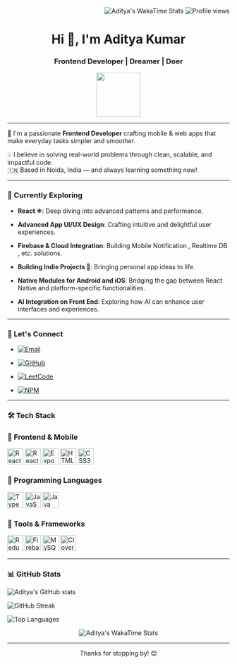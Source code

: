 <p align="right">
<img src="https://wakatime.com/badge/github/aditya-kumar96/NativeModule_Java.svg" alt="Aditya's WakaTime Stats"/>

  <img src="https://komarev.com/ghpvc/?username=aditya-kumar96&color=brightgreen" alt="Profile views" />
</p>  
<h1 align="center">Hi 👋, I'm Aditya Kumar</h1> 

<h3 align="center">Frontend Developer | Dreamer | Doer</h3>


<p align="center">
  <img src="https://user-images.githubusercontent.com/18350557/176309783-0785949b-9127-417c-8b55-ab5a4333674e.gif" width="100"/>
</p>

---

🚀 I'm a passionate **Frontend Developer** crafting mobile & web apps that make everyday tasks simpler and smoother.

💡 I believe in solving real-world problems through clean, scalable, and impactful code.  
🇮🇳 Based in Noida, India — and always learning something new!  

---

### 🧠 Currently Exploring
- <b>React ⚛️</b>: Deep diving into advanced patterns and performance.
  
- <b>Advanced App UI/UX Design</b>: Crafting intuitive and delightful user experiences.
  
- <b>Firebase & Cloud Integration</b>: Building Mobile Notification , Realtime DB , etc. solutions.
  
- <b>Building Indie Projects 🚀</b>: Bringing personal app ideas to life.
  
- <b>Native Modules for Android and iOS</b>: Bridging the gap between React Native and platform-specific functionalities.
  
- <b>AI Integration on Front End</b>: Exploring how AI can enhance user interfaces and experiences.

---

### 💬 Let's Connect

-  <a href="mailto:aadi.kori.9085@gmail.com" target="_blank">
    <img src="https://img.shields.io/badge/Email-aadi.kori.9085%40gmail.com-D14836?style=for-the-badge&logo=gmail&logoColor=white" alt="Email">
  </a> 

-  <a href="https://github.com/aditya-kumar96" target="_blank">
    <img src="https://img.shields.io/badge/GitHub-@aditya--kumar96-181717?style=for-the-badge&logo=github&logoColor=white" alt="GitHub">
  </a>
  
-  <a href="https://leetcode.com/u/aditya9085/" target="_blank">
    <img src="https://img.shields.io/badge/LeetCode-@aditya9085-FFA116?style=for-the-badge&logo=leetcode&logoColor=white" alt="LeetCode">
  </a>
  
-  <a href="https://www.npmjs.com/~adityakumar9085" target="_blank">
    <img src="https://img.shields.io/badge/NPM-@adityakumar9085-CB3837?style=for-the-badge&logo=npm&logoColor=white" alt="NPM">
  </a>


---

### 🛠️  Tech Stack

### 🚀 Frontend & Mobile
<p align="left"> <a href="https://reactjs.org/" target="_blank"><img src="https://cdn.jsdelivr.net/gh/devicons/devicon/icons/react/react-original.svg" width="36" height="36" alt="React" /></a> <a href="https://reactnative.dev/" target="_blank"><img src="https://cdn.jsdelivr.net/gh/devicons/devicon/icons/react/react-original.svg" width="36" height="36" alt="React Native" /></a> <a href="https://expo.dev/" target="_blank"><img src="https://cdn.jsdelivr.net/gh/devicons/devicon/icons/expo/expo-original.svg" width="36" height="36" alt="Expo" /></a> <a href="https://developer.mozilla.org/en-US/docs/Web/HTML" target="_blank"><img src="https://cdn.jsdelivr.net/gh/devicons/devicon/icons/html5/html5-original.svg" width="36" height="36" alt="HTML5" /></a> <a href="https://developer.mozilla.org/en-US/docs/Web/CSS" target="_blank"><img src="https://cdn.jsdelivr.net/gh/devicons/devicon/icons/css3/css3-original.svg" width="36" height="36" alt="CSS3" /></a> </p>

### 🧠 Programming Languages
<p align="left"> <a href="https://www.typescriptlang.org/" target="_blank"><img src="https://cdn.jsdelivr.net/gh/devicons/devicon/icons/typescript/typescript-original.svg" width="36" height="36" alt="TypeScript" /></a> <a href="https://developer.mozilla.org/en-US/docs/Web/JavaScript" target="_blank"><img src="https://cdn.jsdelivr.net/gh/devicons/devicon/icons/javascript/javascript-original.svg" width="36" height="36" alt="JavaScript" /></a> <a href="https://www.java.com/" target="_blank"><img src="https://cdn.jsdelivr.net/gh/devicons/devicon/icons/java/java-original.svg" width="36" height="36" alt="Java" /></a> 

### 🔧 Tools & Frameworks
<p align="left"> <a href="https://redux.js.org/" target="_blank"><img src="https://cdn.jsdelivr.net/gh/devicons/devicon/icons/redux/redux-original.svg" width="36" height="36" alt="Redux" /></a> <a href="https://firebase.google.com/" target="_blank"><img src="https://cdn.jsdelivr.net/gh/devicons/devicon/icons/firebase/firebase-plain.svg" width="36" height="36" alt="Firebase" /></a>  <a href="https://www.mysql.com/" target="_blank"><img src="https://cdn.jsdelivr.net/gh/devicons/devicon/icons/mysql/mysql-original.svg" width="36" height="36" alt="MySQL" /></a> <a href="https://docs.clover.com/build/web-api/" target="_blank"><img src="https://cdn.jsdelivr.net/gh/simple-icons/simple-icons/icons/internetarchive.svg" width="36" height="36" alt="Clover Web API" /></a> </p>

---

### 📊 GitHub Stats

<p align="left">
  <img src="https://github-readme-stats.vercel.app/api?username=aditya-kumar96&show_icons=true&theme=radical" alt="Aditya's GitHub stats" />
</p>

<p align="left">
  <img src="https://github-readme-streak-stats.herokuapp.com/?user=aditya-kumar96&theme=radical" alt="GitHub Streak" />
</p>


<p align="left">
  <img src="https://github-readme-stats.vercel.app/api/top-langs/?username=aditya-kumar96&layout=compact&theme=radical" alt="Top Languages" />
</p>




<p align="center">
  <img src="https://github-readme-stats.vercel.app/api/wakatime?username=@adityakumar9085&layout=compact&theme=radical&hide_border=true" alt="Aditya's WakaTime Stats" />
  </p>



---

<!-- Optional Footer -->
<p align="center">
  Thanks for stopping by! 😊  
</p>
